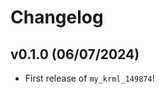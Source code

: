# Changelog

<!--next-version-placeholder-->

## v0.1.0 (06/07/2024)

- First release of `my_krml_149874`!